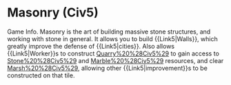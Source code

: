 # Masonry (Civ5)

Game Info.
Masonry is the art of building massive stone structures, and working with stone in general. It allows you to build {{Link5|Walls}}, which greatly improve the defense of {{Link5|cities}}. Also allows {{Link5|Worker}}s to construct [Quarry%20%28Civ5%29](Quarries) to gain access to [Stone%20%28Civ5%29](Stone) and [Marble%20%28Civ5%29](Marble) resources, and clear [Marsh%20%28Civ5%29](marshes), allowing other {{Link5|improvement}}s to be constructed on that tile.